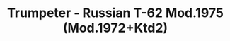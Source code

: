 ---
layout: product
title: "Trumpeter - Russian T-62 Mod.1975 (Mod.1972+Ktd2)"
price: "4900" 
desc: "N/A"
img_path: "/assets/img/TRU01552.webp"
brand: "N/A"
available: false
special_offer: false
new: false
soon: false
cat: "010000"
subcat: "013400"
subsubcat: "0N/A"
sifra: "TRU01552"
popular: false
spec: false
---
